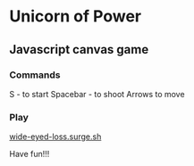 # Unicorn of Power

## Javascript canvas game

### Commands

S - to start
Spacebar - to shoot
Arrows to move

### Play

[wide-eyed-loss.surge.sh](wide-eyed-loss.surge.sh)

Have fun!!!

